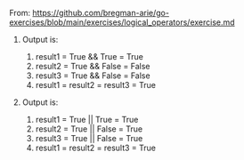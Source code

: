From: https://github.com/bregman-arie/go-exercises/blob/main/exercises/logical_operators/exercise.md

1. Output is: 
    1. result1 = True && True = True
    2. result2 = True && False = False
    3. result3 = True && False = False
    4. result1 = result2 = result3 = True


2. Output is: 
    1. result1 = True || True = True
    2. result2 = True || False = True
    3. result3 = True || False = True
    4. result1 = result2 = result3 = True
